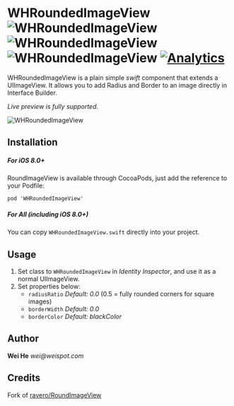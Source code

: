 # WHRoundedImageView ![WHRoundedImageView](https://img.shields.io/cocoapods/v/WHRoundedImageView.svg) ![WHRoundedImageView](https://img.shields.io/cocoapods/l/WHRoundedImageView.svg) ![WHRoundedImageView](https://img.shields.io/cocoapods/p/WHRoundedImageView.svg) [![Analytics](https://ga-beacon.appspot.com/UA-63284043-1/ddhhz/WHRoundedImageView?pixel)](https://github.com/ddhhz/WHRoundedImageView)

WHRoundedImageView is a plain simple _swift_ component that extends a UIImageView. It allows you to add Radius and Border to an image directly in Interface Builder.

*Live preview is fully supported.*

![WHRoundedImageView](WHRoundedImageViewDemo.gif "WHRoundedImageView")

## Installation
##### *For iOS 8.0+*
RoundImageView is available through CocoaPods, just add the reference to your Podfile:

```
pod 'WHRoundedImageView'
```

##### *For All* (including iOS 8.0+)
You can copy ```WHRoundedImageView.swift``` directly into your project.

## Usage
1. Set class to ```WHRoundedImageView``` in _Identity Inspector_, and use it as a normal UIImageView. 
2. Set properties below:
    - ```radiusRatio```  _Default: 0.0_ (0.5 = fully rounded corners for square images)
    - ```borderWidth```  _Default: 0.0_
    - ```borderColor```  _Default: blackColor_

## Author
**Wei He** _wei@weispot.com_

## Credits
Fork of [ravero/RoundImageView](https://github.com/ravero/RoundImageView)
